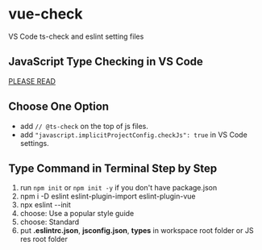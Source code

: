 # vue-check
VS Code ts-check and eslint setting files

## JavaScript Type Checking in VS Code ##
[PLEASE READ](https://code.visualstudio.com/docs/languages/javascript#_type-checking)

## Choose One Option
- add ``// @ts-check`` on the top of js files.
- add ``"javascript.implicitProjectConfig.checkJs": true`` in VS Code settings.

## Type Command in Terminal Step by Step
1. run ``npm init`` or ``npm init -y`` if you don't have package.json
1. npm i -D eslint eslint-plugin-import eslint-plugin-vue
2. npx eslint --init
3. choose: Use a popular style guide 
4. choose: Standard
5. put **.eslintrc.json**, **jsconfig.json**, **types** in workspace root folder or JS res root folder
